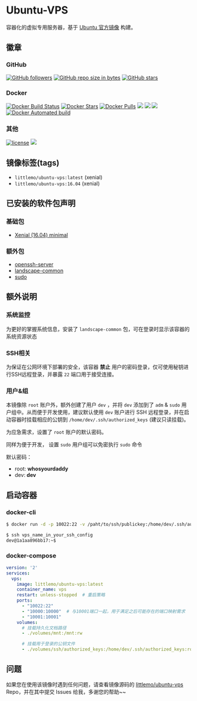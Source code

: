 # Ubuntu-VPS

容器化的虚拟专用服务器，基于 [Ubuntu 官方镜像](https://registry.hub.docker.com/_/ubuntu/) 构建。

## 徽章

### GitHub

[![GitHub followers](https://img.shields.io/github/followers/littlemo.svg?label=github%20follow)](https://github.com/littlemo) [![GitHub repo size in bytes](https://img.shields.io/github/repo-size/littlemo/ubuntu-vps.svg)](https://github.com/littlemo/ubuntu-vps) [![GitHub stars](https://img.shields.io/github/stars/littlemo/ubuntu-vps.svg?label=github%20stars)](https://github.com/littlemo/ubuntu-vps)

### Docker

[![Docker Build Status](https://img.shields.io/docker/build/littlemo/ubuntu-vps.svg)](https://hub.docker.com/r/littlemo/ubuntu-vps/) [![Docker Stars](https://img.shields.io/docker/stars/littlemo/ubuntu-vps.svg)](https://hub.docker.com/r/littlemo/ubuntu-vps/) [![Docker Pulls](https://img.shields.io/docker/pulls/littlemo/ubuntu-vps.svg)](https://hub.docker.com/r/littlemo/ubuntu-vps/) [![](https://images.microbadger.com/badges/image/littlemo/ubuntu-vps.svg)](https://microbadger.com/images/littlemo/ubuntu-vps) [![](https://images.microbadger.com/badges/commit/littlemo/ubuntu-vps.svg)](https://microbadger.com/images/littlemo/ubuntu-vps) [![](https://images.microbadger.com/badges/version/littlemo/ubuntu-vps.svg)](https://microbadger.com/images/littlemo/ubuntu-vps) [![Docker Automated build](https://img.shields.io/docker/automated/littlemo/ubuntu-vps.svg)](https://hub.docker.com/r/littlemo/ubuntu-vps/)

### 其他

[![license](https://img.shields.io/github/license/littlemo/ubuntu-vps.svg)](https://github.com/littlemo/ubuntu-vps) [![](https://img.shields.io/badge/bitcoin-donate-green.svg)](https://keybase.io/littlemo)

## 镜像标签(tags)

- `littlemo/ubuntu-vps:latest` (xenial)
- `littlemo/ubuntu-vps:16.04`  (xenial)

## 已安装的软件包声明
### 基础包

- [Xenial (16.04) minimal](http://packages.ubuntu.com/xenial/ubuntu-minimal)

### 额外包

- [openssh-server](https://help.ubuntu.com/community/SSH/OpenSSH/Configuring)
- [landscape-common](https://packages.ubuntu.com/xenial/landscape-common)
- [sudo](https://packages.ubuntu.com/xenial/sudo)

## 额外说明

### 系统监控

为更好的掌握系统信息，安装了 `landscape-common` 包，可在登录时显示该容器的系统资源状态

### SSH相关

为保证在公网环境下部署的安全，该容器 __禁止__ 用户的密码登录，仅可使用秘钥进行SSH远程登录，并暴露 `22` 端口用于接受连接。

### 用户&组

本镜像除 `root` 账户外，额外创建了用户 `dev` ，并将 `dev` 添加到了 `adm` & `sudo` 用户组中。从而便于开发使用，建议默认使用 `dev` 账户进行 SSH 远程登录，并在启动容器时挂载相应的公钥到 `/home/dev/.ssh/authorized_keys` (建议只读挂载)。

为应急需求，设置了 `root` 账户的默认密码。

同样为便于开发， 设置 `sudo` 用户组可以免密执行 `sudo` 命令

默认密码：
- root: __whosyourdaddy__
- dev: __dev__

## 启动容器

### docker-cli

```bash
$ docker run -d -p 10022:22 -v /paht/to/ssh/publickey:/home/dev/.ssh/authorized_keys --name vps littlemo/ubuntu-vps:latest

$ ssh vps_name_in_your_ssh_config
dev@1a1aa896bb17:~$
```

### docker-compose

```yml
version: '2'
services:
  vps:
    image: littlemo/ubuntu-vps:latest
    container_name: vps
    restart: unless-stopped  # 重启策略
    ports:
      - "10022:22"
      - "10000:10000"  # 与10001端口一起，用于满足之后可能存在的端口映射需求
      - "10001:10001"
    volumes:
      # 挂载持久化文档路径
      - ./volumes/mnt:/mnt:rw

      # 挂载用于登录的公钥文件
      - ./volumes/ssh/authorized_keys:/home/dev/.ssh/authorized_keys:ro
```

## 问题

如果您在使用该镜像时遇到任何问题，请查看镜像源码的 [littlemo/ubuntu-vps](https://github.com/littlemo/ubuntu-vps) Repo，并在其中提交 Issues 给我，多谢您的帮助~~
